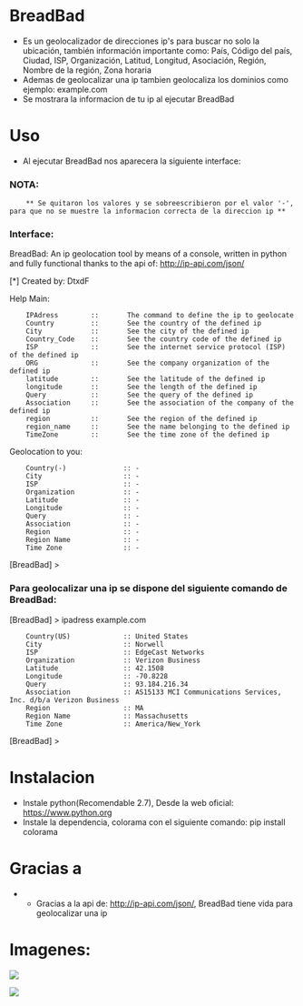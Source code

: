 # BreadBad

* Es un geolocalizador de direcciones ip's para buscar no solo la ubicación, también información importante como: País, Código del país, Ciudad, ISP, Organización, Latitud, Longitud, Asociación, Región, Nombre de la región, Zona horaria 
* Ademas de geolocalizar una ip tambien geolocaliza los dominios como ejemplo: example.com
* Se mostrara la informacion de tu ip al ejecutar BreadBad

# Uso

* Al ejecutar BreadBad nos aparecera la siguiente interface:

### NOTA: 
        ** Se quitaron los valores y se sobreescribieron por el valor '-', para que no se muestre la informacion correcta de la direccion ip **

### Interface:

BreadBad: An ip geolocation tool by means of a console, written in python and fully functional thanks to the api of: http://ip-api.com/json/

[*] Created by: DtxdF

Help Main:

        IPAdress        ::       The command to define the ip to geolocate
        Country         ::       See the country of the defined ip
        City            ::       See the city of the defined ip
        Country_Code    ::       See the country code of the defined ip
        ISP             ::       See the internet service protocol (ISP) of the defined ip
        ORG             ::       See the company organization of the defined ip
        latitude        ::       See the latitude of the defined ip
        longitude       ::       See the length of the defined ip
        Query           ::       See the query of the defined ip
        Association     ::       See the association of the company of the defined ip
        region          ::       See the region of the defined ip
        region_name     ::       See the name belonging to the defined ip
        TimeZone        ::       See the time zone of the defined ip


Geolocation to you:


        Country(-)              :: -
        City                    :: -
        ISP                     :: -
        Organization            :: -
        Latitude                :: -
        Longitude               :: -
        Query                   :: -
        Association             :: -
        Region                  :: -
        Region Name             :: -
        Time Zone               :: -


[BreadBad] >

### Para geolocalizar una ip se dispone del siguiente comando de BreadBad:

[BreadBad] > ipadress example.com


        Country(US)             :: United States
        City                    :: Norwell
        ISP                     :: EdgeCast Networks
        Organization            :: Verizon Business
        Latitude                :: 42.1508
        Longitude               :: -70.8228
        Query                   :: 93.184.216.34
        Association             :: AS15133 MCI Communications Services, Inc. d/b/a Verizon Business
        Region                  :: MA
        Region Name             :: Massachusetts
        Time Zone               :: America/New_York


[BreadBad] >

# Instalacion

* Instale python(Recomendable 2.7), Desde la web oficial: https://www.python.org
* Instale la dependencia, colorama con el siguiente comando: pip install colorama

# Gracias a

* - Gracias a la api de: http://ip-api.com/json/, BreadBad tiene vida para geolocalizar una ip

# Imagenes:

![](https://i.imgur.com/pwQhMtg.png)

![](https://i.imgur.com/drWDU5R.png)
